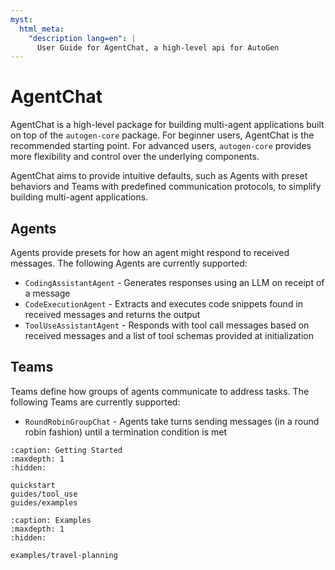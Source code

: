 ```yaml
---
myst:
  html_meta:
    "description lang=en": |
      User Guide for AgentChat, a high-level api for AutoGen
---
```


# AgentChat

AgentChat is a high-level package for building multi-agent applications built on top of the `autogen-core` package. For beginner users, AgentChat is the recommended starting point. For advanced users, `autogen-core` provides more flexibility and control over the underlying components.

AgentChat aims to provide intuitive defaults, such as Agents with preset behaviors and Teams with predefined communication protocols, to simplify building multi-agent applications.

## Agents

Agents provide presets for how an agent might respond to received messages. The following Agents are currently supported:

- `CodingAssistantAgent` - Generates responses using an LLM on receipt of a message
- `CodeExecutionAgent` - Extracts and executes code snippets found in received messages and returns the output
- `ToolUseAssistantAgent` - Responds with tool call messages based on received messages and a list of tool schemas provided at initialization

## Teams

Teams define how groups of agents communicate to address tasks. The following Teams are currently supported:

- `RoundRobinGroupChat` - Agents take turns sending messages (in a round robin fashion) until a termination condition is met

```{toctree}
:caption: Getting Started
:maxdepth: 1
:hidden:

quickstart
guides/tool_use
guides/examples
```

```{toctree}
:caption: Examples
:maxdepth: 1
:hidden:

examples/travel-planning
```
